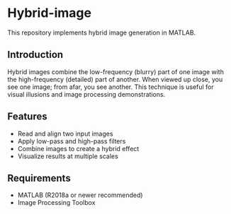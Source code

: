 # Hybrid-image

This repository implements hybrid image generation in MATLAB.

## Introduction

Hybrid images combine the low-frequency (blurry) part of one image with the high-frequency (detailed) part of another. When viewed up close, you see one image; from afar, you see another. This technique is useful for visual illusions and image processing demonstrations.

## Features

- Read and align two input images
- Apply low-pass and high-pass filters
- Combine images to create a hybrid effect
- Visualize results at multiple scales

## Requirements

- MATLAB (R2018a or newer recommended)
- Image Processing Toolbox
